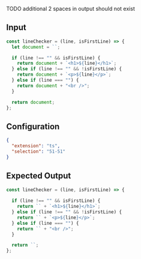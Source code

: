 
TODO additional 2 spaces in output should not exist

## Input
```javascript input
const lineChecker = (line, isFirstLine) => {
  let document = ``;

  if (line !== "" && isFirstLine) {
    return document + `<h1>${line}</h1>`;
  } else if (line !== "" && !isFirstLine) {
    return document + `<p>${line}</p>`;
  } else if (line === "") {
    return document + "<br />";
  }

  return document;
};
```

## Configuration
```json configuration
{
  "extension": "ts",
  "selection": "51-51"
}
```

## Expected Output
```javascript expected output
const lineChecker = (line, isFirstLine) => {
  
  if (line !== "" && isFirstLine) {
    return `` + `<h1>${line}</h1>`;
  } else if (line !== "" && !isFirstLine) {
    return `` + `<p>${line}</p>`;
  } else if (line === "") {
    return `` + "<br />";
  }

  return ``;
};
```
